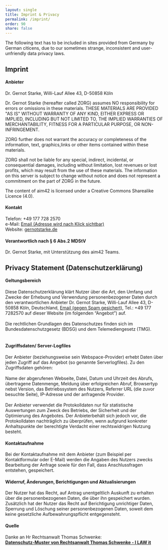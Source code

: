 ```yaml
---
layout: single
title: Imprint & Privacy
permalink: /imprint/
order: 90
share: false
---
```


The following text has to be included in sites provided from Germany by German citicens,
due to our sometimes strange, inconsistent and user-unfriendly data privacy laws.

## Imprint


#### Anbieter

Dr. Gernot Starke, Willi-Lauf Allee 43, D-50858 Köln

Dr. Gernot Starke (hereafter called ZORG) assumes NO responsibility for errors or omissions in these materials.
THESE MATERIALS ARE PROVIDED "AS IS" WITHOUT WARRANTY OF ANY KIND, EITHER EXPRESS OR IMPLIED, INCLUDING BUT NOT LIMITED TO, THE IMPLIED WARRANTIES OF MERCHANTABILITY, FITNESS FOR A PARTICULAR PURPOSE, OR NON-INFRINGEMENT.

ZORG further does not warrant the accuracy or completeness of the information, text, graphics,links
or other items contained within these materials.

ZORG shall not be liable for any special, indirect, incidental, or consequential damages, including without limitation, lost revenues or lost profits, which may result from the use of these materials. The information on this server is subject to change without notice and does not represent a commitment on the part of ZORG in the future.

The content of aim42 is licensed under a Creative Commons Sharealike Licence (4.0).

#### Kontakt

Telefon: +49 177 728 2570<br>
e-Mail: <a href="xmxaxixlxtxo:xgxs@xgxexrxnxoxtxsxtxaxrxkxex.xdxex" onmouseover="this.href=this.href.replace(/x/g,'');"><i class="fa fa-fw fa-envelope"></i>Email (Adresse wird nach Klick sichtbar)</a>
<br>
Website: [gernotstarke.de](http://gernotstarke.de)


#### Verantwortlich nach § 6 Abs.2 MDStV

Dr. Gernot Starke, mit Unterstützung des aim42 Teams.



## Privacy Statement (Datenschutzerklärung)

#### Geltungsbereich
Diese Datenschutzerklärung klärt Nutzer über die Art, den Umfang und Zwecke der Erhebung und Verwendung personenbezogener Daten durch den verantwortlichen Anbieter Dr. Gernot Starke, Willi-Lauf Allee 43, D-50858 Köln, Deutschland, <a href="xmxaxixlxtxo:ixnxfxox@xaxrxcx4x2x.xdxe" onmouseover="this.href=this.href.replace(/x/g,'');">Email (gegen Spam gesichert)</a>, Tel.: +49 177 7282570 auf dieser Website (im folgenden “Angebot”) auf.<br />
<br />
Die rechtlichen Grundlagen des Datenschutzes finden sich im Bundesdatenschutzgesetz (BDSG) und dem Telemediengesetz (TMG).<br />
<br />

#### Zugriffsdaten/ Server-Logfiles
Der Anbieter (beziehungsweise sein Webspace-Provider) erhebt Daten über jeden Zugriff auf das Angebot (so genannte Serverlogfiles). Zu den Zugriffsdaten gehören:<br />
<br />
Name der abgerufenen Webseite, Datei, Datum und Uhrzeit des Abrufs, übertragene Datenmenge, Meldung über erfolgreichen Abruf, Browsertyp nebst Version, das Betriebssystem des Nutzers, Referrer URL (die zuvor besuchte Seite), IP-Adresse und der anfragende Provider.<br/>
<br/>
Der Anbieter verwendet die Protokolldaten nur für statistische Auswertungen zum Zweck des Betriebs, der Sicherheit und der Optimierung des Angebotes. Der Anbieterbehält sich jedoch vor, die Protokolldaten nachträglich zu überprüfen, wenn aufgrund konkreter Anhaltspunkte der berechtigte Verdacht einer rechtswidrigen Nutzung besteht.

#### Kontaktaufnahme
Bei der Kontaktaufnahme mit dem Anbieter (zum Beispiel per Kontaktformular oder E-Mail) werden die
Angaben des Nutzers zwecks Bearbeitung der Anfrage sowie für den Fall, dass Anschlussfragen entstehen, gespeichert.


#### Widerruf, Änderungen, Berichtigungen und Aktualisierungen
Der Nutzer hat das Recht, auf Antrag unentgeltlich Auskunft zu erhalten über die personenbezogenen Daten, die über ihn gespeichert wurden. Zusätzlich hat der Nutzer das Recht auf Berichtigung unrichtiger Daten, Sperrung und Löschung seiner personenbezogenen Daten, soweit dem keine gesetzliche Aufbewahrungspflicht entgegensteht.

#### Quelle
Danke an Hr Rechtsanwalt Thomas Schwenke:<br>
<a href="http://rechtsanwalt-schwenke.de/smmr-buch/datenschutz-muster-generator-fuer-webseiten-blogs-und-social-media/"><strong>Datenschutz-Muster von Rechtsanwalt Thomas Schwenke - I LAW it</strong></a>
